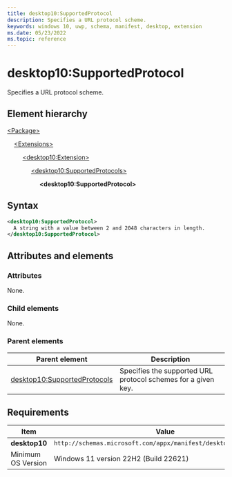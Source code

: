 ```yaml
---
title: desktop10:SupportedProtocol
description: Specifies a URL protocol scheme.
keywords: windows 10, uwp, schema, manifest, desktop, extension
ms.date: 05/23/2022
ms.topic: reference
---
```


# desktop10:SupportedProtocol

Specifies a URL protocol scheme.

## Element hierarchy

[\<Package\>](element-package.md)

&nbsp;&nbsp;&nbsp;&nbsp;[\<Extensions\>](element-1-extensions.md)

&nbsp;&nbsp;&nbsp;&nbsp; &nbsp;&nbsp;&nbsp;&nbsp;[\<desktop10:Extension\>](element-desktop10-extension.md)

&nbsp;&nbsp;&nbsp;&nbsp; &nbsp;&nbsp;&nbsp;&nbsp; &nbsp;&nbsp;&nbsp;&nbsp;[\<desktop10:SupportedProtocols\>](element-desktop10-supportedprotocols.md)

&nbsp;&nbsp;&nbsp;&nbsp; &nbsp;&nbsp;&nbsp;&nbsp; &nbsp;&nbsp;&nbsp;&nbsp; &nbsp;&nbsp;&nbsp;&nbsp;**\<desktop10:SupportedProtocol\>**

## Syntax

```xml
<desktop10:SupportedProtocol>
  A string with a value between 2 and 2048 characters in length.
</desktop10:SupportedProtocol>
```

## Attributes and elements

### Attributes

None.

### Child elements

None.

### Parent elements

| Parent element | Description |
|-|-|
| [desktop10:SupportedProtocols](element-desktop10-supportedprotocols.md) | Specifies the supported URL protocol schemes for a given key. |

## Requirements

| Item  | Value  |
|--|--|
| **desktop10** | `http://schemas.microsoft.com/appx/manifest/desktop/windows10/10` |
| Minimum OS Version | Windows 11 version 22H2 (Build 22621) |
